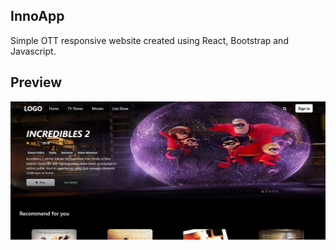 ## InnoApp

Simple OTT responsive website created using React, Bootstrap and Javascript.

## Preview

 [![preview-image](./src/images/preview-image.jpg)](https://innoapp-codeevoyager.vercel.app/)